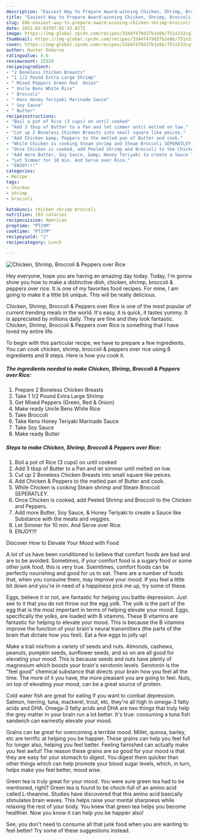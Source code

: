 ```yaml
---
description: "Easiest Way to Prepare Award-winning Chicken, Shrimp, Broccoli &amp;amp; Peppers over Rice"
title: "Easiest Way to Prepare Award-winning Chicken, Shrimp, Broccoli &amp;amp; Peppers over Rice"
slug: 696-easiest-way-to-prepare-award-winning-chicken-shrimp-broccoli-and-amp-peppers-over-rice
date: 2021-02-03T07:01:33.827Z
image: https://img-global.cpcdn.com/recipes/3344f479d37b1e8b/751x532cq70/chicken-shrimp-broccoli-peppers-over-rice-recipe-main-photo.jpg
thumbnail: https://img-global.cpcdn.com/recipes/3344f479d37b1e8b/751x532cq70/chicken-shrimp-broccoli-peppers-over-rice-recipe-main-photo.jpg
cover: https://img-global.cpcdn.com/recipes/3344f479d37b1e8b/751x532cq70/chicken-shrimp-broccoli-peppers-over-rice-recipe-main-photo.jpg
author: Hunter Osborne
ratingvalue: 4.6
reviewcount: 15920
recipeingredient:
- "2 Boneless Chicken Breasts"
- "1 1/2 Pound Extra Large Shrimp"
- " Mixed Peppers Green Red  Onion"
- " Uncle Bens White Rice"
- " Broccoli"
- " Kens Honey Teriyaki Marinade Sauce"
- " Soy Sauce"
- " Butter"
recipeinstructions:
- "Boil a pot of Rice (3 cups) on until cooked"
- "Add 3 tbsp of Butter to a Pan and let simmer until melted on low."
- "Cut up 2 Boneless Chicken Breasts into small square like peices."
- "Add Chicken &amp; Peppers to the metled pan of Butter and cook."
- "While Chicken is cooking Steam shrimp and Steam Broccoli SEPERATLEY."
- "Once Chicken is cooked, add Peeled Shrimp and Broccoli to the Chicken and Peppers."
- "Add more Butter, Soy Sauce, &amp; Honey Teriyaki to create a Sauce like Substance with the meats and veggies."
- "Let Simmer for 10 min. And Serve over Rice."
- "ENJOY!!!"
categories:
- Recipe
tags:
- chicken
- shrimp
- broccoli

katakunci: chicken shrimp broccoli 
nutrition: 193 calories
recipecuisine: American
preptime: "PT29M"
cooktime: "PT37M"
recipeyield: "2"
recipecategory: Lunch

---
```



![Chicken, Shrimp, Broccoli &amp; Peppers over Rice](https://img-global.cpcdn.com/recipes/3344f479d37b1e8b/751x532cq70/chicken-shrimp-broccoli-peppers-over-rice-recipe-main-photo.jpg)

Hey everyone, hope you are having an amazing day today. Today, I'm gonna show you how to make a distinctive dish, chicken, shrimp, broccoli &amp; peppers over rice. It is one of my favorites food recipes. For mine, I am going to make it a little bit unique. This will be really delicious.

Chicken, Shrimp, Broccoli &amp; Peppers over Rice is one of the most popular of current trending meals in the world. It's easy, it is quick, it tastes yummy. It is appreciated by millions daily. They are fine and they look fantastic. Chicken, Shrimp, Broccoli &amp; Peppers over Rice is something that I have loved my entire life.




To begin with this particular recipe, we have to prepare a few ingredients. You can cook chicken, shrimp, broccoli &amp; peppers over rice using 8 ingredients and 9 steps. Here is how you cook it.

<!--inarticleads1-->

##### The ingredients needed to make Chicken, Shrimp, Broccoli &amp; Peppers over Rice:

1. Prepare 2 Boneless Chicken Breasts
1. Take 1 1/2 Pound Extra Large Shrimp
1. Get  Mixed Peppers (Green, Red &amp; Onion)
1. Make ready  Uncle Bens White Rice
1. Take  Broccoli
1. Take  Kens Honey Teriyaki Marinade Sauce
1. Take  Soy Sauce
1. Make ready  Butter




<!--inarticleads2-->

##### Steps to make Chicken, Shrimp, Broccoli &amp; Peppers over Rice:

1. Boil a pot of Rice (3 cups) on until cooked
1. Add 3 tbsp of Butter to a Pan and let simmer until melted on low.
1. Cut up 2 Boneless Chicken Breasts into small square like peices.
1. Add Chicken &amp; Peppers to the metled pan of Butter and cook.
1. While Chicken is cooking Steam shrimp and Steam Broccoli SEPERATLEY.
1. Once Chicken is cooked, add Peeled Shrimp and Broccoli to the Chicken and Peppers.
1. Add more Butter, Soy Sauce, &amp; Honey Teriyaki to create a Sauce like Substance with the meats and veggies.
1. Let Simmer for 10 min. And Serve over Rice.
1. ENJOY!!!




Discover How to Elevate Your Mood with Food


A lot of us have been conditioned to believe that comfort foods are bad and are to be avoided. Sometimes, if your comfort food is a sugary food or some other junk food, this is very true. Soemtimes, comfort foods can be perfectly nourishing and good for us to eat. There are a number of foods that, when you consume them, may improve your mood. If you feel a little bit down and you're in need of a happiness pick me up, try some of these.

Eggs, believe it or not, are fantastic for helping you battle depression. Just see to it that you do not throw out the egg yolk. The yolk is the part of the egg that is the most important in terms of helping elevate your mood. Eggs, specifically the yolks, are loaded with B vitamins. These B vitamins are fantastic for helping to elevate your mood. This is because the B vitamins improve the function of your brain's neural transmitters (the parts of the brain that dictate how you feel). Eat a few eggs to jolly up!

Make a trail mixfrom a variety of seeds and nuts. Almonds, cashews, peanuts, pumpkin seeds, sunflower seeds, and so on are all good for elevating your mood. This is because seeds and nuts have plenty of magnesium which boosts your brain's serotonin levels. Serotonin is the "feel good" chemical substance that directs your brain how you feel all the time. The more of it you have, the more pleasant you are going to feel. Nuts, on top of elevating your mood, can be a great source of protein.

Cold water fish are great for eating if you want to combat depression. Salmon, herring, tuna, mackerel, trout, etc, they're all high in omega-3 fatty acids and DHA. Omega-3 fatty acids and DHA are two things that truly help the grey matter in your brain run a lot better. It's true: consuming a tuna fish sandwich can earnestly elevate your mood. 

Grains can be great for overcoming a terrible mood. Millet, quinoa, barley, etc are terrific at helping you be happier. These grains can help you feel full for longer also, helping you feel better. Feeling famished can actually make you feel awful! The reason these grains are so good for your mood is that they are easy for your stomach to digest. You digest them quicker than other things which can help promote your blood sugar levels, which, in turn, helps make you feel better, mood wise.

Green tea is truly great for your mood. You were sure green tea had to be mentioned, right? Green tea is found to be chock-full of an amino acid called L-theanine. Studies have discovered that this amino acid basically stimulates brain waves. This helps raise your mental sharpness while relaxing the rest of your body. You knew that green tea helps you become healthier. Now you know it can help you be happier also!

See, you don't need to consume all that junk food when you are wanting to feel better! Try  some  of  these  suggestions  instead.

